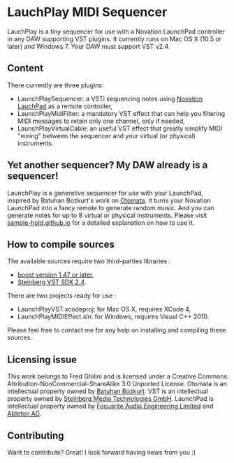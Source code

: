 LauchPlay MIDI Sequencer
========================

LauchPlay is a tiny sequencer for use with a Novation LaunchPad controller in any DAW supporting VST plugins. 
It currently runs on Mac OS X (10.5 or later) and Windows 7. Your DAW must support VST v2.4.

Content
-------

There currently are three plugins: 

* LaunchPlaySequencer: a VSTi sequencing notes using [Novation LauchPad](http://www.novationmusic.com/launchpad/) as a remote controller,
* LaunchPlayMidiFilter: a mandatory VST effect that can help you filtering MIDI messages to retain only one channel, only if needed,
* LaunchPlayVirtualCable: an useful VST effect that greatly simplify MIDI "wiring" between the sequencer and your virtual (or physical) instruments.

Yet another sequencer? My DAW already is a sequencer!
-----------------------------------------------------

LaunchPlay is a generative sequencer for use with your LaunchPad, inspired by Batuhan Bozkurt's work on [Otomata](http://www.earslap.com/). 
It turns your Novation LaunchPad into a fancy remote to generate random music. And you can generate notes for up to 8 virtual or physical instruments.
Please visit [sample-hold.github.io](http://sample-hold.github.io) for a detailed explanation on how to use it.  

How to compile sources
----------------------

The available sources require two third-parties libraries : 

* [boost version 1.47 or later](http://boost.org/),
* [Steinberg VST SDK 2.4](http://www.steinberg.net/en/company/developer.html).

There are two projects ready for use : 

* LaunchPlayVST.xcodeproj: for Mac OS X, requires XCode 4,
* LaunchPlayMIDIEffect.sln: for Windows, requires Visual C++ 2010.

Please feel free to contact me for any help on installing and compiling these sources.

Licensing issue
---------------

This work belongs to Fred Ghilini and is licensed under a Creative Commons Attribution-NonCommercial-ShareAlike 3.0 Unported License.
Otomata is an intellectual property owned by [Batuhan Bozkurt](http://www.earslap.com/).
VST is an intellectual property owned by [Steinberg Media Technologies GmbH](http://www.steinberg.net/).
LaunchPad is intellectual property owned by [Focusrite Audio Engineering Limited](http://www.novationmusic.com/) and [Ableton AG](http://www.ableton.com/).

Contributing
------------

Want to contribute? Great! I look forward having news from you :)
